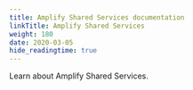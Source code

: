 ```yaml
---
title: Amplify Shared Services documentation
linkTitle: Amplify Shared Services
weight: 180
date: 2020-03-05
hide_readingtime: true
---
```


Learn about Amplify Shared Services.

